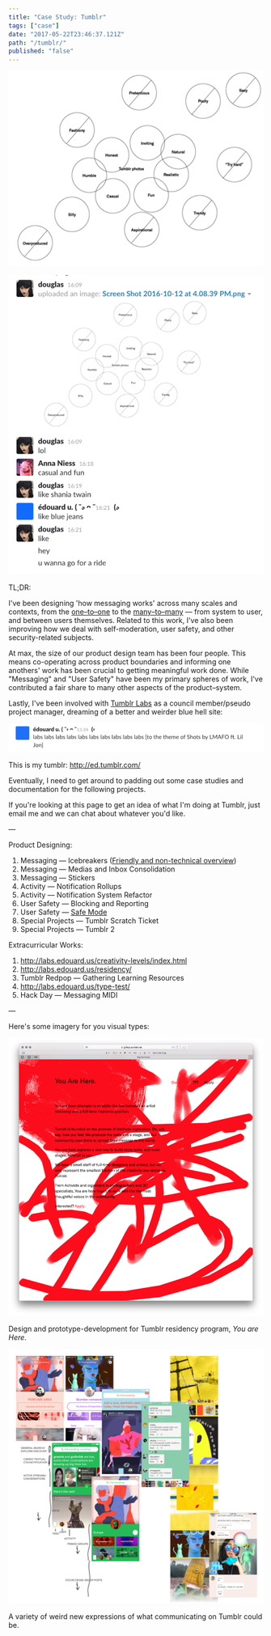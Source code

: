 ```yaml
---
title: "Case Study: Tumblr"
tags: ["case"]
date: "2017-05-22T23:46:37.121Z"
path: "/tumblr/"
published: "false"
---
```


![Bubbles desribing what Tumblr is and is not](./intro1.png)

![Doug posting the above bubble diagram, Anna and I responding to it](./2.png)

TL;DR: 

I've been designing 'how messaging works' across many scales and contexts, from the [one–to–one](https://support.tumblr.com/tagged/messaging) to the [many–to–many](https://support.tumblr.com/tagged/replies) — from system to user, and between users themselves. Related to this work, I've also been improving how we deal with self-moderation, user safety, and other security-related subjects.

At max, the size of our product design team has been four people. This means co-operating across product boundaries and informing one anothers' work has been crucial to getting meaningful work done. While "Messaging" and "User Safety" have been my primary spheres of work, I've contributed a fair share to many other aspects of the product–system.

Lastly, I've been involved with [Tumblr Labs](https://staff.tumblr.com/post/144154514205/willing-participants) as a council member/pseudo project manager, dreaming of a better and weirder blue hell site:

![Me typing Labs over and over again to the theme of Shots by LMFAO ft. Lil Jon](./3.png)

This is my tumblr: http://ed.tumblr.com/

Eventually, I need to get around to padding out some case studies and documentation for the following projects. 

If you're looking at this page to get an idea of what I'm doing at Tumblr, just email me and we can chat about whatever you'd like.

—

Product Designing:

1. Messaging — Icebreakers ([Friendly and non-technical overview](https://ministryofdesign.tumblr.com/post/157877099979/messaging-icebreakers))
1. Messaging — Medias and Inbox Consolidation
1. Messaging — Stickers
1. Activity — Notification Rollups
1. Activity — Notification System Refactor
1. User Safety — Blocking and Reporting
1. User Safety — [Safe Mode](https://techcrunch.com/2017/06/20/tumblr-rolls-out-new-content-filtering-tools-with-launch-of-safe-mode/)
1. Special Projects — Tumblr Scratch Ticket
1. Special Projects — Tumblr 2

Extracurricular Works:

1. http://labs.edouard.us/creativity-levels/index.html
1. http://labs.edouard.us/residency/
1. Tumblr Redpop — Gathering Learning Resources
1. http://labs.edouard.us/type-test/
1. Hack Day — Messaging MIDI

—

Here's some imagery for you visual types:

![a](./urhere1.png)

Design and prototype-development for Tumblr residency program, _You are Here_.

![b](./collage.png)

A variety of weird new expressions of what communicating on Tumblr could be.